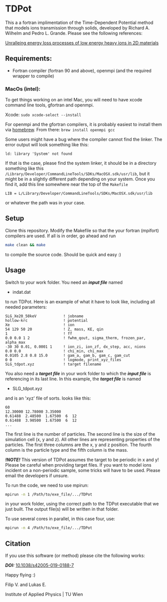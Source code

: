 # TDPot

This a a fortran implimentation of the Time-Dependent Potential method that models ions transmission through solids, developed by Richard A. Wilhelm and Pedro L. Grande.
Please see the following references:

[Unralleing energy loss processes of low energy heavy ions in 2D materials](http://dx.doi.org/10.1038/s42005-019-0188-7)

## Requirements:

* Fortran compiler (fortran 90 and above), openmpi (and the required wrapper to compile)

### MacOs (intel):
To get things working on an intel Mac, you will need to have xcode command line tools, gfortran and openmpi.

Xcode:
`sudo xcode-select --install`

For openmpi and the gfortran compilers, it is probably easiest to install them via [homebrew](https://brew.sh). From there:
```brew install openmpi gcc```

Some users might have a bug where the compiler cannot find the linker. The error output will look something like this: 
```
ld: library 'System' not found
```

If that is the case, please find the system linker, it should be in a directory something like this `/Library/Developer/CommandLineTools/SDKs/MacOSX.sdk/usr/lib`, but it might be in a slightly different path depending on your system. Once you find it, add this line somewhere near the top of the `Makefile`
```
LIB = L/Library/Developer/CommandLineTools/SDKs/MacOSX.sdk/usr/lib
```
or whatever the path was in your case.

## Setup

Clone this repository. 
Modify the Makefile so that the your fortran (mpifort) compilers are used.
If all is in order, go ahead and run

```bash
make clean && make

```

to compile the source code. Should be quick and easy :)

## Usage

Switch to your work folder. You need an ***input file*** named

* indat.dat

to run TDPot. Here is an example of what it have to look like, including all needed parameters:

```
SLG_Xe20_50keV            ! jobname
hollow-krc                ! potential
Xe                        ! ion
54 129 50 20              ! Z, mass, KE, qin
1                         ! ff
0.0 0.0 1 2               ! fwhm_qout, sigma_therm, frozen_par, alpha_max
-30 30 0.01, 0.0001 1     ! ion_zi, ion_zf, dx_step, acc, nions
0.0 0.0                   ! chi_min, chi_max
0.0105 2.8 0.8 15.0       ! gam_a, gam_b, gam_c, gam_cut
0 0                       ! logmode, print_xyz_files
SLG_tdpot.xyz             ! target filename
```

You also need a ***target file*** in your work folder to which the ***input file*** is referencing in its last line.
In this example, the ***target file*** is named

* SLG_tdpot.xyz

and is an 'xyz' file of sorts. looks like this:

```
60
12.30000 12.78000 3.35000
0.61488  2.48500  1.67500  6  12
0.61488  3.90500  1.67500  6  12
...
```

The first line is the number of particles. The second line is the size of the simulation cell (x, y and z).
All other lines are representing properties of the particles. The first three columns are the x, y and z position. The fourth column is the particle type and the fifth column is the mass.

***!NOTE!*** 
This version of TDPot assumes the target to be periodic in x and y! Please be careful when providing target files. If you want to model ions incident on a non-periodic sample, some tricks will have to be used. Please email the developers if unsure.

To run the code, we need to use mpirun:

```bash
mpirun -n 1 /Path/to/exe_file/.../TDPot

```

in your work folder, using the correct path to the TDPot executable that we just built. The output file(s) will be written in that folder.

To use several cores in parallel, in this case four, use:

```bash
mpirun -n 4 /Path/to/exe_file/.../TDPot

```

## Citation
If you use this software (or method) please cite the following works:

***DOI:*** [10.1038/s42005-019-0188-7](http://dx.doi.org/10.1038/s42005-019-0188-7)

Happy flying :)

Filip V. and Lukas E.

Institute of Applied Physics | TU Wien
